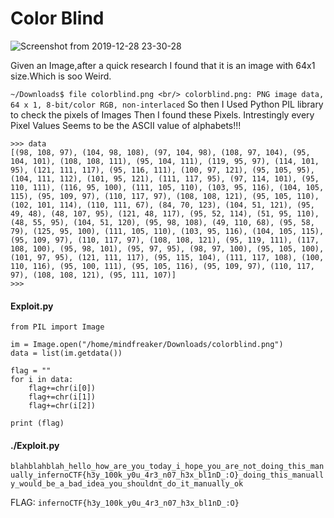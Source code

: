 <h1>Color Blind</h1>

![Screenshot from 2019-12-28 23-30-28](https://user-images.githubusercontent.com/46676598/71547750-32c31600-29ca-11ea-9fb3-9351c042177c.png)

Given an Image,after a quick research I found that it is an image with 64x1 size.Which is soo Weird.


``
~/Downloads$ file colorblind.png <br/>
colorblind.png: PNG image data, 64 x 1, 8-bit/color RGB, non-interlaced
``
So then I Used Python PIL library to check the pixels of Images
Then I found these Pixels. Intrestingly every Pixel Values Seems to be the ASCII value of alphabets!!!

```
>>> data
[(98, 108, 97), (104, 98, 108), (97, 104, 98), (108, 97, 104), (95, 104, 101), (108, 108, 111), (95, 104, 111), (119, 95, 97), (114, 101, 95), (121, 111, 117), (95, 116, 111), (100, 97, 121), (95, 105, 95), (104, 111, 112), (101, 95, 121), (111, 117, 95), (97, 114, 101), (95, 110, 111), (116, 95, 100), (111, 105, 110), (103, 95, 116), (104, 105, 115), (95, 109, 97), (110, 117, 97), (108, 108, 121), (95, 105, 110), (102, 101, 114), (110, 111, 67), (84, 70, 123), (104, 51, 121), (95, 49, 48), (48, 107, 95), (121, 48, 117), (95, 52, 114), (51, 95, 110), (48, 55, 95), (104, 51, 120), (95, 98, 108), (49, 110, 68), (95, 58, 79), (125, 95, 100), (111, 105, 110), (103, 95, 116), (104, 105, 115), (95, 109, 97), (110, 117, 97), (108, 108, 121), (95, 119, 111), (117, 108, 100), (95, 98, 101), (95, 97, 95), (98, 97, 100), (95, 105, 100), (101, 97, 95), (121, 111, 117), (95, 115, 104), (111, 117, 108), (100, 110, 116), (95, 100, 111), (95, 105, 116), (95, 109, 97), (110, 117, 97), (108, 108, 121), (95, 111, 107)]
>>>

```
<h4>Exploit.py</h4>

```
from PIL import Image

im = Image.open("/home/mindfreaker/Downloads/colorblind.png")
data = list(im.getdata())

flag = ""
for i in data:
	flag+=chr(i[0])
	flag+=chr(i[1])
	flag+=chr(i[2])

print (flag)
```
<h4>./Exploit.py</h4>

``
blahblahblah_hello_how_are_you_today_i_hope_you_are_not_doing_this_manually_infernoCTF{h3y_100k_y0u_4r3_n07_h3x_bl1nD_:O}_doing_this_manually_would_be_a_bad_idea_you_shouldnt_do_it_manually_ok
``

FLAG: `infernoCTF{h3y_100k_y0u_4r3_n07_h3x_bl1nD_:O}`
